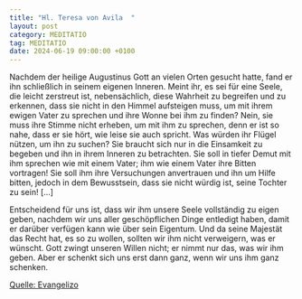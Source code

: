 ```yaml
---
title: "Hl. Teresa von Avila  "
layout: post
category: MEDITATIO
tag: MEDITATIO
date: 2024-06-19 09:00:00 +0100
---
```

Nachdem der heilige Augustinus Gott an vielen Orten gesucht hatte, fand er ihn schließlich in seinem eigenen Inneren. Meint ihr, es sei für eine Seele, die leicht zerstreut ist, nebensächlich, diese Wahrheit zu begreifen und zu erkennen, dass sie nicht in den Himmel aufsteigen muss, um mit ihrem ewigen Vater zu sprechen und ihre Wonne bei ihm zu finden? Nein, sie muss ihre Stimme nicht erheben, um mit ihm zu sprechen, denn er ist so nahe, dass er sie hört, wie leise sie auch spricht.<!--more--> Was würden ihr Flügel nützen, um ihn zu suchen? Sie braucht sich nur in die Einsamkeit zu begeben und ihn in ihrem Inneren zu betrachten. Sie soll in tiefer Demut mit ihm sprechen wie mit einem Vater; ihm wie einem Vater ihre Bitten vortragen! Sie soll ihm ihre Versuchungen anvertrauen und ihn um Hilfe bitten, jedoch in dem Bewusstsein, dass sie nicht würdig ist, seine Tochter zu sein! […]
 
Entscheidend für uns ist, dass wir ihm unsere Seele vollständig zu eigen geben, nachdem wir uns aller geschöpflichen Dinge entledigt haben, damit er darüber verfügen kann wie über sein Eigentum. Und da seine Majestät das Recht hat, es so zu wollen, sollten wir ihm nicht verweigern, was er wünscht. Gott zwingt unseren Willen nicht; er nimmt nur das, was wir ihm geben. Aber er schenkt sich uns erst dann ganz, wenn wir uns ihm ganz schenken.


[Quelle: Evangelizo](https://evangeliumtagfuertag.org/DE/gospel)